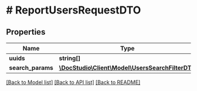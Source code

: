 # # ReportUsersRequestDTO

## Properties

Name | Type | Description | Notes
------------ | ------------- | ------------- | -------------
**uuids** | **string[]** |  | [optional]
**search_params** | [**\DocStudio\Client\Model\UsersSearchFilterDTO**](UsersSearchFilterDTO.md) |  | [optional]

[[Back to Model list]](../../README.md#models) [[Back to API list]](../../README.md#endpoints) [[Back to README]](../../README.md)
